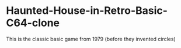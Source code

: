 # Haunted-House-in-Retro-Basic-C64-clone
This is the classic basic game from 1979 (before they invented circles)
